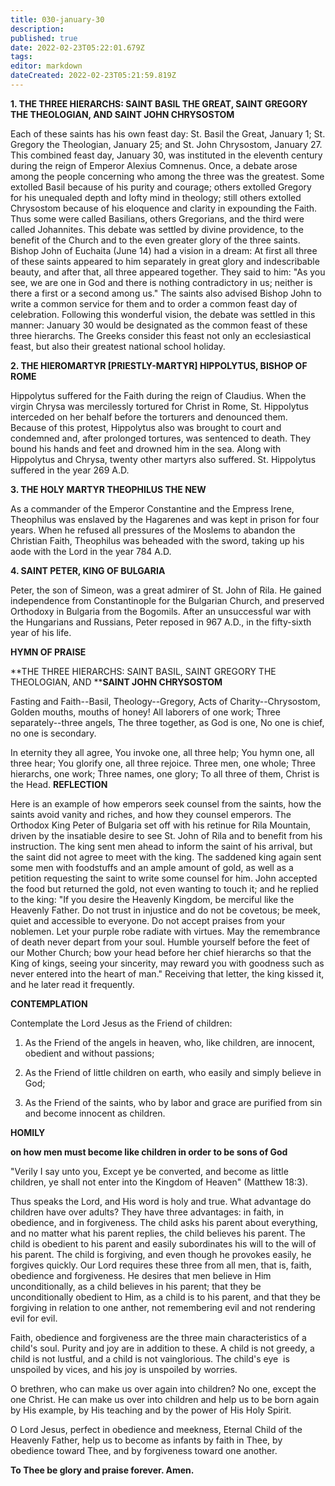 ```yaml
---
title: 030-january-30
description: 
published: true
date: 2022-02-23T05:22:01.679Z
tags: 
editor: markdown
dateCreated: 2022-02-23T05:21:59.819Z
---
```



**1. THE THREE HIERARCHS: SAINT BASIL THE GREAT, SAINT GREGORY THE THEOLOGIAN, AND SAINT JOHN CHRYSOSTOM**

Each of these saints has his own feast day: St. Basil the Great, January 1; St. Gregory the Theologian, January 25; and St. John Chrysostom, January 27. This combined feast day, January 30, was instituted in the eleventh century during the reign of Emperor Alexius Comnenus. Once, a debate arose among the people concerning who among the three was the greatest. Some extolled Basil because of his purity and courage; others extolled Gregory for his unequaled depth and lofty mind in theology; still others extolled Chrysostom because of his eloquence and clarity in expounding the Faith. Thus some were called Basilians, others Gregorians, and the third were called Johannites. This debate was settled by divine providence, to the benefit of the Church and to the even greater glory of the three saints. Bishop John of Euchaita (June 14) had a vision in a dream: At first all three of these saints appeared to him separately in great glory and indescribable beauty, and after that, all three appeared together. They said to him: "As you see, we are one in God and there is nothing contradictory in us; neither is there a first or a second among us." The saints also advised Bishop John to write a common service for them and to order a common feast day of celebration. Following this wonderful vision, the debate was settled in this manner: January 30 would be designated as the common feast of these three hierarchs. The Greeks consider this feast not only an ecclesiastical feast, but also their greatest national school holiday.

**2. THE HIEROMARTYR [PRIESTLY-MARTYR] HIPPOLYTUS, BISHOP OF ROME**

Hippolytus suffered for the Faith during the reign of Claudius. When the virgin Chrysa was mercilessly tortured for Christ in Rome, St. Hippolytus interceded on her behalf before the torturers and denounced them. Because of this protest, Hippolytus also was brought to court and condemned and, after prolonged tortures, was sentenced to death. They bound his hands and feet and drowned him in the sea. Along with Hippolytus and Chrysa, twenty other martyrs also suffered. St. Hippolytus suffered in the year 269 A.D.

**3. THE HOLY MARTYR THEOPHILUS THE NEW**

As a commander of the Emperor Constantine and the Empress Irene, Theophilus was enslaved by the Hagarenes and was kept in prison for four years. When he refused all pressures of the Moslems to abandon the Christian Faith, Theophilus was beheaded with the sword, taking up his aode with the Lord in the year 784 A.D.

**4. SAINT PETER, KING OF BULGARIA**

Peter, the son of Simeon, was a great admirer of St. John of Rila. He gained independence from Constantinople for the Bulgarian Church, and preserved Orthodoxy in Bulgaria from the Bogomils. After an unsuccessful war with the Hungarians and Russians, Peter reposed in 967 A.D., in the fifty-sixth year of his life.



**HYMN OF PRAISE**

**THE THREE HIERARCHS: SAINT BASIL, SAINT GREGORY THE THEOLOGIAN, 
AND ****SAINT JOHN CHRYSOSTOM**

Fasting and Faith--Basil,
Theology--Gregory,
Acts of Charity--Chrysostom,
Golden mouths, mouths of honey!
All laborers of one work;
Three separately--three angels,
The three together, as God is one,
No one is chief, no one is secondary.

In eternity they all agree,
You invoke one, all three help;
You hymn one, all three hear;
You glorify one, all three rejoice.
Three men, one whole;
Three hierarchs, one work;
Three names, one glory;
To all three of them, Christ is the Head.
**REFLECTION**

Here is an example of how emperors seek counsel from the saints, how the saints avoid vanity and riches, and how they counsel emperors. The Orthodox King Peter of Bulgaria set off with his retinue for Rila Mountain, driven by the insatiable desire to see St. John of Rila and to benefit from his instruction. The king sent men ahead to inform the saint of his arrival, but the saint did not agree to meet with the king. The saddened king again sent some men with foodstuffs and an ample amount of gold, as well as a petition requesting the saint to write some counsel for him. John accepted the food but returned the gold, not even wanting to touch it; and he replied to the king: "If you desire the Heavenly Kingdom, be merciful like the Heavenly Father. Do not trust in injustice and do not be covetous; be meek, quiet and accessible to everyone. Do not accept praises from your noblemen. Let your purple robe radiate with virtues. May the remembrance of death never depart from your soul. Humble yourself before the feet of our Mother Church; bow your head before her chief hierarchs so that the King of kings, seeing your sincerity, may reward you with goodness such as never entered into the heart of man." Receiving that letter, the king kissed it, and he later read it frequently.



**CONTEMPLATION**

Contemplate the Lord Jesus as the Friend of children:


1.  As the Friend of the angels in heaven, who, like children, are innocent, obedient and without passions;

1.  As the Friend of little children on earth, who easily and simply believe in God;

1.  As the Friend of the saints, who by labor and grace are purified from sin and become innocent as children.



**HOMILY**

**on how men must become like children in order to be sons of God**

"Verily I say unto you, Except ye be converted, and become as little children, ye shall not enter into the Kingdom of Heaven" (Matthew 18:3).

Thus speaks the Lord, and His word is holy and true. What advantage do children have over adults? They have three advantages: in faith, in obedience, and in forgiveness. The child asks his parent about everything, and no matter what his parent replies, the child believes his parent. The child is obedient to his parent and easily subordinates his will to the will of his parent. The child is forgiving, and even though he provokes easily, he forgives quickly. Our Lord requires these three from all men, that is, faith, obedience and forgiveness. He desires that men believe in Him unconditionally, as a child believes in his parent; that they be unconditionally obedient to Him, as a child is to his parent, and that they be forgiving in relation to one anther, not remembering evil and not rendering evil for evil.

Faith, obedience and forgiveness are the three main characteristics of a child's soul. Purity and joy are in addition to these. A child is not greedy, a child is not lustful, and a child is not vainglorious. The child's eye  is unspoiled by vices, and his joy is unspoiled by worries.

O brethren, who can make us over again into children? No one, except the one Christ. He can make us over into children and help us to be born again by His example, by His teaching and by the power of His Holy Spirit.

O Lord Jesus, perfect in obedience and meekness, Eternal Child of the Heavenly Father, help us to become as infants by faith in Thee, by obedience toward Thee, and by forgiveness toward one another.

**To Thee be glory and praise forever. Amen.**
